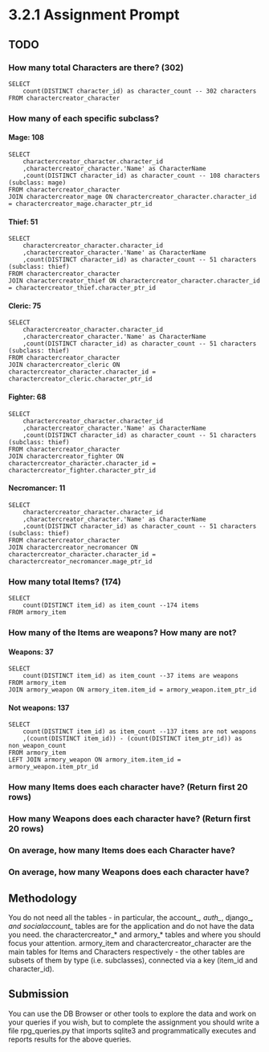 # 3.2.1 Assignment Prompt

## TODO

### How many total Characters are there? (302)

```
SELECT 
	count(DISTINCT character_id) as character_count -- 302 characters
FROM charactercreator_character
```

### How many of each specific subclass?

#### Mage: 108
```
SELECT 
	charactercreator_character.character_id
	,charactercreator_character.'Name' as CharacterName
	,count(DISTINCT character_id) as character_count -- 108 characters (subclass: mage)
FROM charactercreator_character
JOIN charactercreator_mage ON charactercreator_character.character_id = charactercreator_mage.character_ptr_id
```
#### Thief: 51
```
SELECT 
	charactercreator_character.character_id
	,charactercreator_character.'Name' as CharacterName
	,count(DISTINCT character_id) as character_count -- 51 characters (subclass: thief)
FROM charactercreator_character
JOIN charactercreator_thief ON charactercreator_character.character_id = charactercreator_thief.character_ptr_id
```
#### Cleric: 75
```
SELECT 
	charactercreator_character.character_id
	,charactercreator_character.'Name' as CharacterName
	,count(DISTINCT character_id) as character_count -- 51 characters (subclass: thief)
FROM charactercreator_character
JOIN charactercreator_cleric ON charactercreator_character.character_id = charactercreator_cleric.character_ptr_id
```
#### Fighter: 68
```
SELECT 
	charactercreator_character.character_id
	,charactercreator_character.'Name' as CharacterName
	,count(DISTINCT character_id) as character_count -- 51 characters (subclass: thief)
FROM charactercreator_character
JOIN charactercreator_fighter ON charactercreator_character.character_id = charactercreator_fighter.character_ptr_id
```
#### Necromancer: 11
```
SELECT 
	charactercreator_character.character_id
	,charactercreator_character.'Name' as CharacterName
	,count(DISTINCT character_id) as character_count -- 51 characters (subclass: thief)
FROM charactercreator_character
JOIN charactercreator_necromancer ON charactercreator_character.character_id = charactercreator_necromancer.mage_ptr_id
```

### How many total Items? (174)
```
SELECT
	count(DISTINCT item_id) as item_count --174 items
FROM armory_item
```

### How many of the Items are weapons? How many are not?

#### Weapons: 37
```
SELECT
	count(DISTINCT item_id) as item_count --37 items are weapons
FROM armory_item
JOIN armory_weapon ON armory_item.item_id = armory_weapon.item_ptr_id
```
#### Not weapons: 137
```
SELECT
	count(DISTINCT item_id) as item_count --137 items are not weapons
	,(count(DISTINCT item_id)) - (count(DISTINCT item_ptr_id)) as non_weapon_count
FROM armory_item
LEFT JOIN armory_weapon ON armory_item.item_id = armory_weapon.item_ptr_id
```

### How many Items does each character have? (Return first 20 rows)

### How many Weapons does each character have? (Return first 20 rows)
 
### On average, how many Items does each Character have?
 
### On average, how many Weapons does each character have?

## Methodology

You do not need all the tables - in particular, the account_*, auth_*, django_*, and socialaccount_* tables are for the application and do not have the data you need. the charactercreator_* and armory_* tables and where you should focus your attention. armory_item and charactercreator_character are the main tables for Items and Characters respectively - the other tables are subsets of them by type (i.e. subclasses), connected via a key (item_id and character_id).

## Submission

You can use the DB Browser or other tools to explore the data and work on your queries if you wish, but to complete the assignment you should write a file rpg_queries.py that imports sqlite3 and programmatically executes and reports results for the above queries.